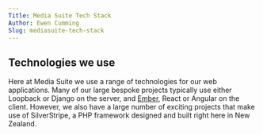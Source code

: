 ```yaml
---
Title: Media Suite Tech Stack
Author: Ewen Cumming
Slug: mediasuite-tech-stack
---
```


## Technologies we use

Here at Media Suite we use a range of technologies for our web applications. Many of our large bespoke projects typically use either Loopback or Django on the server, and [Ember](https://www.emberjs.com/), React or Angular on the client. However, we also have a large number of exciting projects that make use of SilverStripe, a PHP framework designed and built right here in New Zealand.

